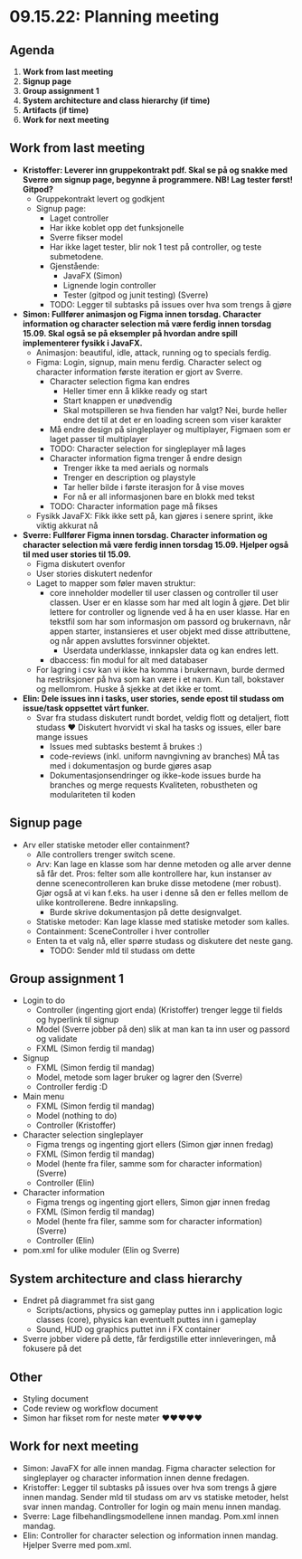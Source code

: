 # 09.15.22: Planning meeting
## Agenda
1. **Work from last meeting**
2. **Signup page**
3. **Group assignment 1**
4. **System architecture and class hierarchy (if time)**
5. **Artifacts (if time)**
6. **Work for next meeting**

## Work from last meeting
* **Kristoffer: Leverer inn gruppekontrakt pdf. Skal se på og snakke med Sverre om signup page, begynne å programmere. NB! Lag tester først! Gitpod?**
    * Gruppekontrakt levert og godkjent
    * Signup page:
        * Laget controller
        * Har ikke koblet opp det funksjonelle
        * Sverre fikser model
        * Har ikke laget tester, blir nok 1 test på controller, og teste submetodene.
        * Gjenstående:
            * JavaFX (Simon)
            * Lignende login controller
            * Tester (gitpod og junit testing) (Sverre)
        * TODO: Legger til subtasks på issues over hva som trengs å gjøre
* **Simon: Fullfører animasjon og Figma innen torsdag. Character information og character selection må være ferdig innen torsdag 15.09. Skal også se på eksempler på hvordan andre spill implementerer fysikk i JavaFX.**
    * Animasjon: beautiful, idle, attack, running og to specials ferdig.
    * Figma: Login, signup, main menu ferdig. Character select og character information første iteration er gjort av Sverre.
        * Character selection figma kan endres
            * Heller timer enn å klikke ready og start
            * Start knappen er unødvendig
            * Skal motspilleren se hva fienden har valgt? Nei, burde heller endre det til at det er en loading screen som viser karakter
        * Må endre design på singleplayer og multiplayer, Figmaen som er laget passer til multiplayer
        * TODO: Character selection for singleplayer må lages
        * Character information figma trenger å endre design
            * Trenger ikke ta med aerials og normals
            * Trenger en description og playstyle
            * Tar heller bilde i første iterasjon for å vise moves
            * For nå er all informasjonen bare en blokk med tekst
        * TODO: Character information page må fikses
    * Fysikk JavaFX: Fikk ikke sett på, kan gjøres i senere sprint, ikke viktig akkurat nå
* **Sverre: Fullfører Figma innen torsdag. Character information og character selection må være ferdig innen torsdag 15.09. Hjelper også til med user stories til 15.09.**
    * Figma diskutert ovenfor
    * User stories diskutert nedenfor
    * Laget to mapper som føler maven struktur:
        * core inneholder modeller til user classen og controller til user classen. User er en klasse som har med alt login å gjøre. Det blir lettere for controller og lignende ved å ha en user klasse. Har en tekstfil som har som informasjon om passord og brukernavn, når appen starter, instansieres et user objekt med disse attributtene, og når appen avsluttes forsvinner objektet.
            * Userdata underklasse, innkapsler data og kan endres lett.
        * dbaccess: fin modul for alt med databaser
    * For lagring i csv kan vi ikke ha komma i brukernavn, burde dermed ha restriksjoner på hva som kan være i et navn. Kun tall, bokstaver og mellomrom. Huske å sjekke at det ikke er tomt.
* **Elin: Dele issues inn i tasks, user stories, sende epost til studass om issue/task oppsettet vårt funker.**
    * Svar fra studass diskutert rundt bordet, veldig flott og detaljert, flott studass ♥ Diskutert hvorvidt vi skal ha tasks og issues, eller bare mange issues
        * Issues med subtasks bestemt å brukes :)
        * code-reviews (inkl. uniform navngivning av branches) MÅ tas med i dokumentasjon og burde gjøres asap
        * Dokumentasjonsendringer og ikke-kode issues burde ha branches og merge requests
        Kvaliteten, robustheten og modulariteten til koden

## Signup page
* Arv eller statiske metoder eller containment?
    * Alle controllers trenger switch scene.
    * Arv:  Kan lage en klasse som har denne metoden og alle arver denne så får det. Pros: felter som alle kontrollere har, kun instanser av denne scenecontrolleren kan bruke disse metodene (mer robust). Gjør også at vi kan f.eks. ha user i denne så den er felles mellom de ulike kontrollerene. Bedre innkapsling.
        * Burde skrive dokumentasjon på dette designvalget.
    * Statiske metoder: Kan lage klasse med statiske metoder som kalles.
    * Containment: SceneController i hver controller
    * Enten ta et valg nå, eller spørre studass og diskutere det neste gang.
        * TODO: Sender mld til studass om dette

## Group assignment 1
* Login to do
    * Controller (ingenting gjort enda) (Kristoffer) trenger legge til fields og hyperlink til signup
    * Model (Sverre jobber på den) slik at man kan ta inn user og passord og validate
    * FXML (Simon ferdig til mandag)
* Signup
    * FXML (Simon ferdig til mandag)
    * Model, metode som lager bruker og lagrer den (Sverre)
    * Controller ferdig :D
* Main menu
    * FXML (Simon ferdig til mandag)
    * Model (nothing to do)
    * Controller (Kristoffer)
* Character selection singleplayer
    * Figma trengs og ingenting gjort ellers (Simon gjør innen fredag)
    * FXML (Simon ferdig til mandag)
    * Model (hente fra filer, samme som for character information) (Sverre)
    * Controller (Elin)
* Character information
    * Figma trengs og ingenting gjort ellers, Simon gjør innen fredag
    * FXML (Simon ferdig til mandag)
    * Model (hente fra filer, samme som for character information) (Sverre)
    * Controller (Elin)
* pom.xml for ulike moduler (Elin og Sverre)

## System architecture and class hierarchy
* Endret på diagrammet fra sist gang
    * Scripts/actions, physics og gameplay puttes inn i application logic classes (core), physics kan eventuelt puttes inn i gameplay
    * Sound, HUD og graphics puttet inn i FX container
* Sverre jobber videre på dette, får ferdigstille etter innleveringen, må fokusere på det

## Other
* Styling document
* Code review og workflow document
* Simon har fikset rom for neste møter ♥♥♥♥♥

## Work for next meeting
* Simon: JavaFX for alle innen mandag. Figma character selection for singleplayer og character information innen denne fredagen.
* Kristoffer: Legger til subtasks på issues over hva som trengs å gjøre innen mandag. Sender mld til studass om arv vs statiske metoder, helst svar innen mandag. Controller for login og main menu innen mandag.
* Sverre: Lage filbehandlingsmodellene innen mandag. Pom.xml innen mandag.
* Elin: Controller for character selection og information innen mandag. Hjelper Sverre med pom.xml.
